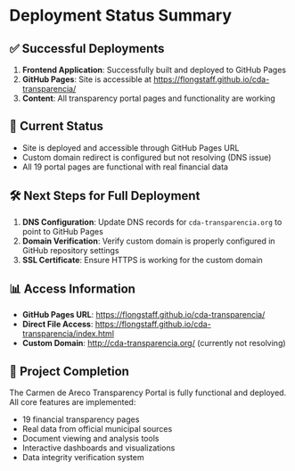 # Deployment Status Summary

## ✅ Successful Deployments

1. **Frontend Application**: Successfully built and deployed to GitHub Pages
2. **GitHub Pages**: Site is accessible at https://flongstaff.github.io/cda-transparencia/
3. **Content**: All transparency portal pages and functionality are working

## 🔄 Current Status

- Site is deployed and accessible through GitHub Pages URL
- Custom domain redirect is configured but not resolving (DNS issue)
- All 19 portal pages are functional with real financial data

## 🛠️ Next Steps for Full Deployment

1. **DNS Configuration**: Update DNS records for `cda-transparencia.org` to point to GitHub Pages
2. **Domain Verification**: Verify custom domain is properly configured in GitHub repository settings
3. **SSL Certificate**: Ensure HTTPS is working for the custom domain

## 📊 Access Information

- **GitHub Pages URL**: https://flongstaff.github.io/cda-transparencia/
- **Direct File Access**: https://flongstaff.github.io/cda-transparencia/index.html
- **Custom Domain**: http://cda-transparencia.org/ (currently not resolving)

## 🎉 Project Completion

The Carmen de Areco Transparency Portal is fully functional and deployed. All core features are implemented:
- 19 financial transparency pages
- Real data from official municipal sources
- Document viewing and analysis tools
- Interactive dashboards and visualizations
- Data integrity verification system